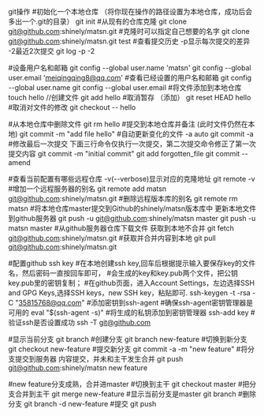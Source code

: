 git操作
#初始化一个本地仓库 （将你现在操作的路径设置为本地仓库，成功后会多出一个.git的目录）
git init 
#从现有的仓库克隆
git clone git@github.com:shinely/matsn.git
#克隆时可以指定自己想要的名字
git clone git@github.com:shinely/matsn.git test
#查看提交历史  -p显示每次提交的差异 -2最近2次提交
git log -p -2

#设备用户名和邮箱
git config --global user.name 'matsn'
git config --global user.email ‘meiqingqing8@qq.com'
#查看已经设置的用户名和邮箱
git config --global user.name
git config --global user.email
#将文件添加到本地仓库
touch hello    //创建文件
git add hello
#取消暂存 （添加）
git reset HEAD hello
#取消对文件的修改
git checkout -- hello

#从本地仓库中删除文件
git rm hello
#提交到本地仓库并备注 (此时文件仍然在本地)
git commit -m "add file hello" 
#自动更新变化的文件 -a auto
git commit -a  
#修改最后一次提交  下面三行命令仅执行一次提交，第二次提交命令修正了第一次提交内容
git commit -m "initial commit"
git add forgotten_file
git commit --amend
 
#查看当前配置有哪些远程仓库 -v(--verbose)显示对应的克隆地址
git remote -v 
#增加一个远程服务器的别名
git remote add matsn git@github.com:shinely/matsn.git
#删除远程版本库的别名
git remote rm matsn
#将本地仓库master提交到Github的shinely/matsn版本库中 更新本地文件到github服务器
git push -u git@github.com:shinely/matsn master
git push -u matsn master
#从github服务器仓库下载文件  获取到本地不合并
git fetch git@github.com:shinely/matsn.git
#获取并合并内容到本地
git pull git@github.com:shinely/matsn.git

#配置github ssh key
#在本地创建ssh key,回车后根据提示输入要保存key的文件名，然后密码一直按回车即可，
#会生成的key和key.pub两个文件，把公钥key.pub里的密钥复制；
#在github页面，进入Account Settings，左边选择SSH and GPG Keys,选择SSH keys，new SSH key，粘贴即可.
ssh-keygen -t -rsa -C "35815768@qq.com"
#添加密钥到ssh-agent
#确保ssh-agent密钥管理器是可用的
eval "$(ssh-agent -s)"
#将生成的私钥添加到密钥管理器
ssh-add key
#验证ssh是否设置成功
ssh -T git@github.com

#显示当前分支
git branch
#创建分支
git branch new-feature
#切换到新分支
git checkout new-feature
#提交新分支
git commit -a -m "new feature"
#将分支提交到服务器  内容提交，并未和主干发生合并
git push git@github.com:shinely/matsn new feature

#new feature分支成熟，合并进master
#切换到主干
git checkout master
#把分支合并到主干
git merge new-feature
#显示当前分支是master
git branch
#删除分支
git branch -d new-feature
#提交
git push




